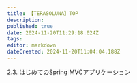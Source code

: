 ```yaml
---
title: 【TERASOLUNA】TOP
description: 
published: true
date: 2024-11-20T11:29:18.024Z
tags: 
editor: markdown
dateCreated: 2024-11-20T11:04:04.188Z
---
```


2.3. はじめてのSpring MVCアプリケーション